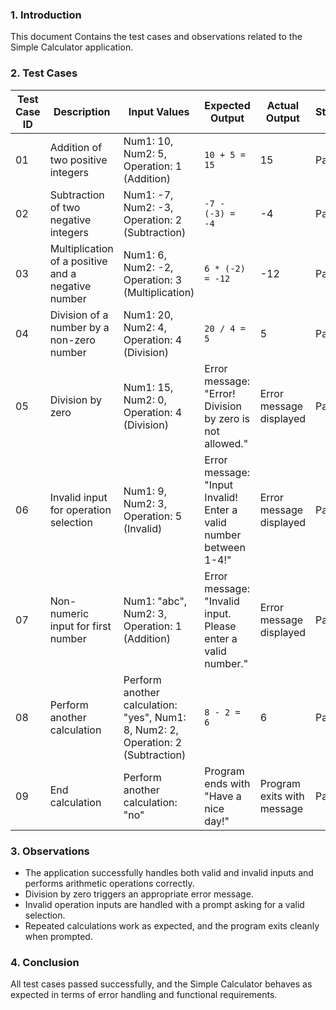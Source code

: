 ### 1. **Introduction**
This document Contains the test cases and observations related to the Simple Calculator application.

### 2. **Test Cases**

| **Test Case ID** | **Description** | **Input Values** | **Expected Output** | **Actual Output** | **Status** |
|------------------|-----------------|------------------|---------------------|-------------------|------------|
| 01 | Addition of two positive integers | Num1: 10, Num2: 5, Operation: 1 (Addition) | `10 + 5 = 15` | 15 | Pass |
| 02 | Subtraction of two negative integers | Num1: -7, Num2: -3, Operation: 2 (Subtraction) | `-7 - (-3) = -4` | -4 | Pass |
| 03 | Multiplication of a positive and a negative number | Num1: 6, Num2: -2, Operation: 3 (Multiplication) | `6 * (-2) = -12` | -12 | Pass |
| 04 | Division of a number by a non-zero number | Num1: 20, Num2: 4, Operation: 4 (Division) | `20 / 4 = 5` | 5 | Pass |
| 05 | Division by zero | Num1: 15, Num2: 0, Operation: 4 (Division) | Error message: "Error! Division by zero is not allowed." | Error message displayed | Pass |
| 06 | Invalid input for operation selection | Num1: 9, Num2: 3, Operation: 5 (Invalid) | Error message: "Input Invalid! Enter a valid number between 1-4!" | Error message displayed | Pass |
| 07 | Non-numeric input for first number | Num1: "abc", Num2: 3, Operation: 1 (Addition) | Error message: "Invalid input. Please enter a valid number." | Error message displayed | Pass |
| 08 | Perform another calculation | Perform another calculation: "yes", Num1: 8, Num2: 2, Operation: 2 (Subtraction) | `8 - 2 = 6` | 6 | Pass |
| 09 | End calculation | Perform another calculation: "no" | Program ends with "Have a nice day!" | Program exits with message | Pass |

### 3. **Observations**
- The application successfully handles both valid and invalid inputs and performs arithmetic operations correctly.
- Division by zero triggers an appropriate error message.
- Invalid operation inputs are handled with a prompt asking for a valid selection.
- Repeated calculations work as expected, and the program exits cleanly when prompted.

### 4. **Conclusion**
All test cases passed successfully, and the Simple Calculator behaves as expected in terms of error handling and functional requirements.
